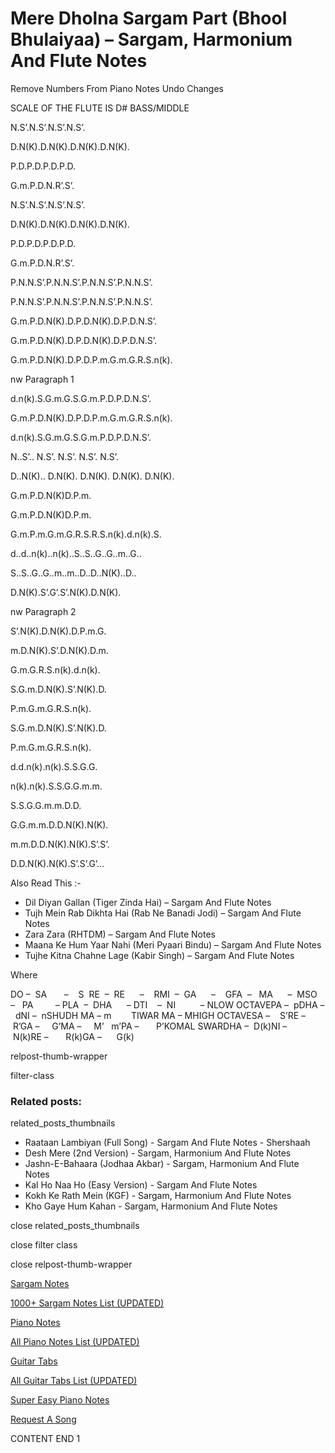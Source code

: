 
# Mere Dholna Sargam Part (Bhool Bhulaiyaa) – Sargam, Harmonium And Flute Notes

Remove Numbers From Piano Notes
Undo Changes

SCALE OF THE FLUTE IS D# BASS/MIDDLE

N.S’.N.S’.N.S’.N.S’.

D.N(K).D.N(K).D.N(K).D.N(K).

P.D.P.D.P.D.P.D.

G.m.P.D.N.R’.S’.



N.S’.N.S’.N.S’.N.S’.

D.N(K).D.N(K).D.N(K).D.N(K).

P.D.P.D.P.D.P.D.

G.m.P.D.N.R’.S’.



P.N.N.S’.P.N.N.S’.P.N.N.S’.P.N.N.S’.

P.N.N.S’.P.N.N.S’.P.N.N.S’.P.N.N.S’.



G.m.P.D.N(K).D.P.D.N(K).D.P.D.N.S’.

G.m.P.D.N(K).D.P.D.N(K).D.P.D.N.S’.



G.m.P.D.N(K).D.P.D.P.m.G.m.G.R.S.n(k).

nw Paragraph 1

d.n(k).S.G.m.G.S.G.m.P.D.P.D.N.S’.



G.m.P.D.N(K).D.P.D.P.m.G.m.G.R.S.n(k).

d.n(k).S.G.m.G.S.G.m.P.D.P.D.N.S’.



N..S’.. N.S’. N.S’. N.S’. N.S’.

D..N(K).. D.N(K). D.N(K). D.N(K). D.N(K).



G.m.P.D.N(K)D.P.m.

G.m.P.D.N(K)D.P.m.



G.m.P.m.G.m.G.R.S.R.S.n(k).d.n(k).S.



d..d..n(k)..n(k)..S..S..G..G..m..G..

S..S..G..G..m..m..D..D..N(K)..D..



D.N(K).S’.G’.S’.N(K).D.N(K).

nw Paragraph 2

S’.N(K).D.N(K).D.P.m.G.

m.D.N(K).S’.D.N(K).D.m.

G.m.G.R.S.n(k).d.n(k).

S.G.m.D.N(K).S’.N(K).D.

P.m.G.m.G.R.S.n(k).

S.G.m.D.N(K).S’.N(K).D.

P.m.G.m.G.R.S.n(k).



d.d.n(k).n(k).S.S.G.G.

n(k).n(k).S.S.G.G.m.m.

S.S.G.G.m.m.D.D.

G.G.m.m.D.D.N(K).N(K).

m.m.D.D.N(K).N(K).S’.S’.

D.D.N(K).N(K).S’.S’.G’…

Also Read This :-

* Dil Diyan Gallan (Tiger Zinda Hai) – Sargam And Flute Notes
* Tujh Mein Rab Dikhta Hai (Rab Ne Banadi Jodi) – Sargam And Flute Notes
* Zara Zara (RHTDM) – Sargam And Flute Notes
* Maana Ke Hum Yaar Nahi (Meri Pyaari Bindu) – Sargam And Flute Notes
* Tujhe Kitna Chahne Lage (Kabir Singh) – Sargam And Flute Notes

Where

DO –  SA       –    S  RE  –  RE      –    RMI  –  GA      –    GFA  –   MA      –  MSO  –   PA         – PLA  –  DHA      – DTI    –  NI          – NLOW OCTAVEPA –  pDHA –  dNI –  nSHUDH MA – m        TIWAR MA – MHIGH OCTAVESA –    S’RE –     R’GA –     G’MA –     M’   m’PA –       P’KOMAL SWARDHA –  D(k)NI –       N(k)RE –       R(k)GA –      G(k)

relpost-thumb-wrapper

filter-class

### Related posts:

related_posts_thumbnails

* Raataan Lambiyan (Full Song) - Sargam And Flute Notes - Shershaah
* Desh Mere (2nd Version) - Sargam, Harmonium And Flute Notes
* Jashn-E-Bahaara (Jodhaa Akbar) - Sargam, Harmonium And Flute Notes
* Kal Ho Naa Ho (Easy Version) - Sargam And Flute Notes
* Kokh Ke Rath Mein (KGF) - Sargam, Harmonium And Flute Notes
* Kho Gaye Hum Kahan - Sargam, Harmonium And Flute Notes

close related_posts_thumbnails

close filter class

close relpost-thumb-wrapper

[Sargam Notes](https://www.notationsworld.com/sargam-notes.html)

[1000+ Sargam Notes List (UPDATED)](https://www.notationsworld.com/all-songs-list-sargam-notes.html)

[Piano Notes](https://www.notationsworld.com/piano-notes.html)

[All Piano Notes List (UPDATED)](https://www.notationsworld.com/all-songs-list-piano-notes.html)

[Guitar Tabs](https://www.notationsworld.com/guitar-tabs.html)

[All Guitar Tabs List (UPDATED)](https://www.notationsworld.com/all-songs-list-guitar-tabs.html)

[Super Easy Piano Notes](https://studywall.in/)

[Request A Song](https://www.notationsworld.com/request-a-song.html)

CONTENT END 1

